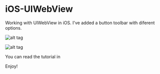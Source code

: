 iOS-UIWebView
=============

Working with UIWebView in iOS. I've added a button toolbar with diferent options.

![alt tag](http://speakinbytes.com/wp-content/uploads/2014/03/webview10.png)

![alt tag](http://speakinbytes.com/wp-content/uploads/2014/03/webview14.png)

You can read the tutorial in 

Enjoy!